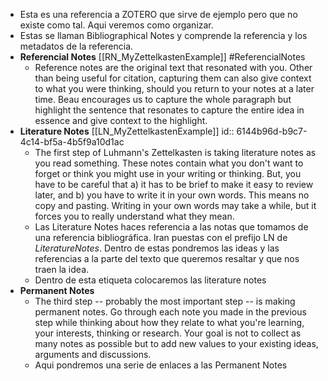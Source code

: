 - Esta es una referencia a ZOTERO que sirve de ejemplo pero que no existe como tal. Aqui veremos como organizar.
- Estas se llaman Bibliographical Notes y comprende la referencia y los metadatos de la referencia.
- **Referencial Notes** [[RN_MyZettelkastenExample]] #ReferencialNotes
	- Reference notes are the original text that resonated with you. Other than being useful for citation, capturing them can also give context to what you were thinking, should you return to your notes at a later time. Beau encourages us to capture the whole paragraph but highlight the sentence that resonates to capture the entire idea in essence and give context to the highlight.
- **Literature Notes** [[LN_MyZettelkastenExample]]
  id:: 6144b96d-b9c7-4c14-bf5a-4b5f9a10d1ac
	- The first step of Luhmann's Zettelkasten is taking literature notes as you read something. These notes contain what you don't want to forget or think you might use in your writing or thinking. But, you have to be careful that a) it has to be brief to make it easy to review later, and b) you have to write it in your own words. This means no copy and pasting. Writing in your own words may take a while, but it forces you to really understand what they mean.
	- Las Literature Notes haces referencia a las notas que tomamos de una referencia bibliográfica. Iran puestas con el prefijo LN de _LiteratureNotes_. Dentro de estas pondremos las ideas y las referencias a la parte del texto que queremos resaltar y que nos traen la idea.
	- Dentro de esta etiqueta colocaremos las literature notes
- **Permanent Notes**
	- The third step -- probably the most important step -- is making permanent notes. Go through each note you made in the previous step while thinking about how they relate to what you're learning, your interests, thinking or research. Your goal is not to collect as many notes as possible but to add new values to your existing ideas, arguments and discussions.
	- Aqui pondremos una serie de enlaces a las Permanent Notes